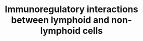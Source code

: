 ---
annotations:
- type: Pathway Ontology
  value: signaling pathway pertinent to immunity
authors:
- MaintBot
- MartijnVanIersel
- ReactomeTeam
- Anwesha
- Wpblocked
- AlexanderPico
- Eweitz
description: A number of receptors and cell adhesion molecules play a key role in
  modifying the response of cells of lymphoid origin (such as B-, T- and NK cells)
  to self and tumor antigens, as well as to pathogenic organisms.<p><p>Molecules such
  as KIRs and LILRs form part of a crucial surveillance system that looks out for
  any derangement, usually caused by cancer or viral infection, in MHC Class I presentation.
  Somatic cells are also able to report internal functional impairment by displaying
  surface stress markers such as MICA. The presence of these molecules on somatic
  cells is picked up by C-lectin NK immune receptors.<p><p>Lymphoid cells are able
  to regulate their location and movement in accordance to their state of activation,
  and home in on tissues expressing the appropriate complementary ligands. For example,
  lymphoid cells may fine tune the presence and concentration of adhesion molecules
  belonging to the IgSF, Selectin and Integrin class that interact with a number of
  vascular markers of inflammation.<p><p>Furthermore, there are a number of avenues
  through which lymphoid cells may interact with antigen. This may be presented directly
  to a specific T-cell receptor in the context of an MHC molecule. Antigen-antibody
  complexes may anchor to the cell via a small number of lymphoid-specific Fc receptors
  that may, in turn, influence cell function further. Activated complement factor
  C3d binds to both antigen and to cell surface receptor CD21. In such cases, the
  far-reaching influence of CD19 on B-lymphocyte function is tempered by its interaction
  with CD21.  View original pathway at [http://www.reactome.org/PathwayBrowser/#DIAGRAM=198933
  Reactome].
last-edited: 2021-05-22
organisms:
- Homo sapiens
redirect_from:
- /index.php/Pathway:WP1829
- /instance/WP1829
schema-jsonld:
- '@context': https://schema.org/
  '@id': https://wikipathways.github.io/pathways/WP1829.html
  '@type': Dataset
  creator:
    '@type': Organization
    name: WikiPathways
  description: A number of receptors and cell adhesion molecules play a key role in
    modifying the response of cells of lymphoid origin (such as B-, T- and NK cells)
    to self and tumor antigens, as well as to pathogenic organisms.<p><p>Molecules
    such as KIRs and LILRs form part of a crucial surveillance system that looks out
    for any derangement, usually caused by cancer or viral infection, in MHC Class
    I presentation. Somatic cells are also able to report internal functional impairment
    by displaying surface stress markers such as MICA. The presence of these molecules
    on somatic cells is picked up by C-lectin NK immune receptors.<p><p>Lymphoid cells
    are able to regulate their location and movement in accordance to their state
    of activation, and home in on tissues expressing the appropriate complementary
    ligands. For example, lymphoid cells may fine tune the presence and concentration
    of adhesion molecules belonging to the IgSF, Selectin and Integrin class that
    interact with a number of vascular markers of inflammation.<p><p>Furthermore,
    there are a number of avenues through which lymphoid cells may interact with antigen.
    This may be presented directly to a specific T-cell receptor in the context of
    an MHC molecule. Antigen-antibody complexes may anchor to the cell via a small
    number of lymphoid-specific Fc receptors that may, in turn, influence cell function
    further. Activated complement factor C3d binds to both antigen and to cell surface
    receptor CD21. In such cases, the far-reaching influence of CD19 on B-lymphocyte
    function is tempered by its interaction with CD21.  View original pathway at [http://www.reactome.org/PathwayBrowser/#DIAGRAM=198933
    Reactome].
  keywords:
  - DAP10
  - SLAMF6 dimer
  - 'CD226 '
  - 'KLRD1 '
  - 'CD81 '
  - 'TRAV19 '
  - SLAMF6:SLAMF6:SAP,EAT2
  - 'Ig heavy chain V-III region KOL '
  - 'GMM '
  - 'Ig kappa chain V-II region FR '
  - CD200 bound to
  - 'Antigen '
  - 'HLA class I histocompatibility antigen, Cw-16 alpha chain '
  - 'Ig kappa chain V-I region DEE '
  - 'ULBP1 '
  - 'Ig kappa chain V-I region Gal '
  - 'IGLV3-12(1-?) '
  - 'Sialic acid '
  - Antibody
  - 'SLAMF7 '
  - 'CD200 '
  - I,III
  - LILRs
  - HLA-C Cw4 (group 2)
  - 'KIR2DL2 '
  - Antigen peptide
  - 'IGLV4-69(1-?) '
  - 'PVRL2 '
  - 'IGLV2-33(1-?) '
  - LAIR1
  - ICAM 1-5
  - 'LILRB5 '
  - 'KLRB1 '
  - 'KIR2DL1 '
  - integrin
  - 'Ig kappa chain V-II region Cum '
  - dimer:Hemagglutinin
  - 'Ig heavy chain V-II region NEWM '
  - interacting with
  - 'KIR3DL2 '
  - CXADR bound to JAML
  - lipid:TCR
  - 'CD22 '
  - 'C16 sulfatide '
  - 'CLEC2B '
  - CD200
  - 'ITGA4 '
  - L-selectin
  - 'IGLV7-46(1-?) '
  - 'class I MHC B56 '
  - 'Ig kappa chain V-I region AU '
  - 'class I MHC B82 '
  - 'CERA '
  - PIANP,NPDC1,CLEC4G,COLEC12 trimer
  - 'class I MHC B54 '
  - 'Ig lambda chain V-II region MGC '
  - 'KIR3DL1 '
  - 'KIR2DS1 '
  - 'ICAM3 '
  - known ligands
  - 'HCST '
  - KLRF1 dimer
  - CXADR
  - KLRF1 dimer:CLEC2B
  - alpha4beta1:VCAM1
  - 'CD99 '
  - KIR2DS2 complexed
  - 'TRBC1 '
  - lipid
  - KLRB1 dimer
  - 'class I MHC B58 '
  - 'SIGLEC5 '
  - with KIR3DL2
  - PVRL2
  - 'Ig heavy chain V-II region ARH-77 '
  - 'CD8A '
  - CD40:CD40L trimer
  - 'HLA class I histocompatibility antigen, alpha chain G precursor '
  - 'LILRA6 '
  - 'Ig kappa chain V-I region Daudi '
  - 'IGLC6 '
  - 'SIGLEC10 '
  - 'NCR3 '
  - 'ITGB7 '
  - 'IGLV2-18(1-?) '
  - 'class I MHC B39 '
  - 'class I MHC B15 '
  - 'HLA class I histocompatibility antigen, A-34 alpha chain '
  - 'class I MHC B73 '
  - 'IGKVA18(21-?) '
  - 'NPDC1 '
  - OSCAR:Collagen
  - 'CD3D '
  - 'Ig heavy chain V-II region WAH '
  - 'class I MHC B40 '
  - CMVPP65
  - 'HLA class I histocompatibility antigen, A-25 alpha chain '
  - 'class I MHC B8 '
  - CMVPP65:NCR3:FCRG3A:CD3Z dimer
  - 'Ig lambda chain V-II region TOG '
  - 'GalA-GSL '
  - 'HLA-H '
  - 'PILRA '
  - KIR2DL4
  - 'KIR2DS2 '
  - 'T-cell receptor alpha chain V region PY14 precursor '
  - LFA-1:ICAM 1-5
  - 'HLA class I histocompatibility antigen, A-1 alpha chain precursor '
  - NCR3LG1:NCR3:FCRG3A:CD3Z dimer
  - LILR-interacting MHC
  - 'LILRA3 '
  - CD200R1
  - 'CD160 '
  - 'Ig heavy chain V-I region HG3 '
  - NCR1:FCRG1A:CD3Z
  - Collagen types I,III
  - 'class I MHC B55 '
  - PVR
  - 'IGKV2-28 '
  - 'Ig lambda chain V-II region NEI '
  - 'HLA class I histocompatibility antigen, A-2 alpha chain '
  - SLAMF7 dimer
  - Fc-gamma receptors
  - 'HLA class I histocompatibility antigen, A-68 alpha chain '
  - 'CD19 '
  - 'HLA class I histocompatibility antigen, Cw-6 alpha chain precursor '
  - Ligand interacting
  - 'KLRK1 '
  - 'CD96 '
  - L-selectin ligands
  - 'KLRG1 '
  - 'Collagen types I,II,III '
  - 'CD3G '
  - 'TRAC '
  - with KIR3DL1
  - 'Ig lambda chain V-III region LOI '
  - 'ICAM1 '
  - 'TCRB '
  - 'IGKV2D-30 '
  - 'Glc-DAG-s2 '
  - 'Ig kappa chain V-III region VG '
  - OSCAR
  - 'HLA class I histocompatibility antigen, Cw-2 alpha chain '
  - HLA-Bw4
  - 'TYROBP '
  - Class I
  - 'class I MHC B42 '
  - 'HLA class I histocompatibility antigen, Cw-14 alpha chain '
  - NKG2D ligand
  - antigen-bearing MHC
  - T-cell receptor
  - 'Ig kappa chain V-III region POM '
  - 'HLA class I histocompatibility antigen, A-29 alpha chain '
  - Integrin
  - 'IGLV3-27(1-?) '
  - 'IGLC7 '
  - 'IGLV4-60(1-?) '
  - 'CD33 '
  - 'PG '
  - 'GalNAc-GD1a '
  - 'IGLV5-45(1-?) '
  - 'Ig lambda chain V-IV region Kern '
  - 'PVR '
  - 'class I MHC B13 '
  - 'Ig lambda chain V-I region HA '
  - CD226 bound to
  - SAP,EAT2
  - 'HN '
  - 'Ig heavy chain V-I region EU '
  - 'HLA class I histocompatibility antigen, B-48 alpha chain '
  - KIR2DL2/3
  - SELL
  - 'class I MHC B67 '
  - 'IGLV3-25(1-?) '
  - 'HLA class I histocompatibility antigen, A-26 alpha chain '
  - 'class I MHC B47 '
  - 'class I MHC B35 '
  - 'SIGLEC1 '
  - bound class I MHC
  - KIR3DL1
  - with NKG2D
  - 'MHC Class I '
  - lymphoid Fc gamma
  - 'IGLV3-16(1-?) '
  - 'SIGLEC9 '
  - VCAM1
  - 'LILRA1 '
  - MADCAM1-1
  - 'HLA class I histocompatibility antigen, A-69 alpha chain '
  - 'HLA class I histocompatibility antigen, Cw-12 alpha chain '
  - CLEC2B dimer
  - 'LAIR2 '
  - CD226
  - HLA-C group 1
  - 'LILRA2 '
  - SLAMF7
  - HLA-C group 2
  - 'LILRB2 '
  - HLA-E
  - HLA-E interacting
  - PILRA,PILRB
  - CD99
  - 'class I MHC B7 '
  - 'CD300 '
  - 'HLA class I histocompatibility antigen, Cw-15 alpha chain '
  - 'Ig heavy chain V-III region TRO '
  - CD21
  - 'alpha-mycolic acid '
  - HLA-C Cw3 (group 1)
  - 'ITGB2 '
  - 'HLA class I histocompatibility antigen, A-31 alpha chain '
  - Collagen type XVII
  - 'IGLV10-54(1-?) '
  - CD96:PVR
  - HLA-G interacting
  - KIR2DS1
  - 'class I MHC B18 '
  - TREM, CD300
  - 'HLA class I histocompatibility antigen, A-66 alpha chain '
  - 'HLA class I histocompatibility antigen, A-36 alpha chain '
  - 'class I MHC B53 '
  - PILRA:PIANP,NPDC1,CLEC4G,COLEC12 trimer
  - 'LAM '
  - 'Ig lambda chain V-I region VOR '
  - CD1:B2M:self-lipid
  - 'SIGLEC8 '
  - 'LILRB4 '
  - 'CD34-1 '
  - CERA,PE,PS
  - 'IGLV11-55(1-?) '
  - 'IGLV1-36(1-?) '
  - HLA-A3
  - 'RAET1E '
  - 'Ig heavy chain V-III region JON '
  - Integrin alpha4beta7
  - molecules
  - 'CLEC4G '
  - 'CD1D '
  - 'ICAM4 '
  - KLRD1
  - 'class I MHC B50 '
  - 'IGHV(1-?) '
  - 'PILRB '
  - LAIR2
  - AMICA1
  - 'SLAMF6 '
  - 'Ig lambda chain V-III region SH '
  - 'KLRF1 '
  - 'HLA class I histocompatibility antigen, A-43 alpha chain '
  - 'CD247-1 '
  - 'cd21(1-?) '
  - 'Ig lambda chain V-I region NEWM '
  - LAIR1:Collagen type
  - HLA-G
  - 'CRTAM '
  - 'IGHV7-81(1-?) '
  - 'class I MHC B44 '
  - 'SFTPD oligomer '
  - CD96
  - antigen
  - Complex of CD19,
  - 'AMICA1 '
  - 'IGLC3 '
  - 'HLA class I histocompatibility antigen, A-32 alpha chain '
  - 'IGLV4-3(1-?) '
  - 'CD1A '
  - CDH1(155-882)
  - 'CDH1(155-882) '
  - KIR3DL2
  - 'class I MHC B37 '
  - 'Ig heavy chain V-III region DOB '
  - 'KIR2DL4 '
  - 'PE '
  - NCR3LG1
  - 'Ig kappa chain V-I region BAN '
  - 'HLA class I histocompatibility antigen, Cw-5 alpha chain precursor '
  - KIR2DS2
  - 'class I MHC B45 '
  - 'IGKV3D-20 '
  - 'ITGB1 '
  - 'GM1 '
  - 'SIGLEC6 '
  - 'LAIR1 '
  - XVII
  - CD21 with C3d-bound
  - 'CXADR '
  - 'SIGLEC12 '
  - 'class I MHC B81 '
  - 'Collagen type III fibril '
  - CD200R
  - 'ICAM5 '
  - 'class I MHC B41 '
  - 'class I MHC B49 '
  - 'IGLC2 '
  - 'IGLV1-40(1-?) '
  - 'CD3E '
  - 'class I MHC B59 '
  - 'PIANP '
  - 'HLA class I histocompatibility antigen, alpha chain F precursor '
  - 'KIR2DL3 '
  - 'LILRA4 '
  - 'Ig kappa chain V-I region HK101 '
  - 'HLA class I histocompatibility antigen, Cw-3 alpha chain precursor '
  - 'Ig lambda chain V-IV region Bau '
  - antibody bound to
  - 'Ig heavy chain V-III region BUT '
  - 'IGHV1-2 '
  - 'BbGL-2c '
  - PILRA
  - 'Ig heavy chain V-III region BRO '
  - 'Ig heavy chain V-II region OU '
  - 'HLA class I histocompatibility antigen, A-30 alpha chain '
  - E-cadherin bound to
  - 'SH2D1A '
  - 'NCR3LG1 '
  - KIR2DL1
  - with KIR2DL4
  - 'CD40-1 '
  - 'FCGR3A '
  - C3d complexed with
  - complex
  - 'C3d fragment '
  - 'Ig lambda chain V-IV region Hil '
  - 'HLA class I histocompatibility antigen, A-3 alpha chain precursor '
  - 'IGLV(23-?) '
  - 'C30 mannosyl MPM '
  - 'IGLV3-22(1-?) '
  - 'VCAM1 '
  - CRTAM
  - 'HLA class I histocompatibility antigen, A-33 alpha chain '
  - 'Ig lambda chain V region 4A '
  - dimer
  - fibril
  - alpha4beta7:MADCAM1
  - 'KLRC1 '
  - 'HLA class I histocompatibility antigen, A-74 alpha chain '
  - Antigen-bound
  - 'HLA-C '
  - SIGLEC:sialic acid
  - LAIR2:Collagen type
  - KIR2DS1 complexed
  - 'GLYCAM1 '
  - 'COLEC12 '
  - 'Ig lambda chain V-I region NEW '
  - 'IGLV5-37(1-?) '
  - 'CD200R1 '
  - 'CMVPP65 '
  - 'TRBV12-3 '
  - receptors
  - MHC Class I
  - 'IgH  heavy chain V-III region VH26 precursor '
  - CRTAM bound to NECL2
  - 'NCR1 '
  - 'IGLC1 '
  - 'HLA class I histocompatibility antigen, A-24 alpha chain '
  - Sialic acid
  - 'CD40LG(1-261) '
  - 'HLA class I histocompatibility antigen, Cw-8 alpha chain '
  - 'DDM-838 '
  - CD160
  - 'IGKV4-1(21-?) '
  - Antigen-bound Ig G
  - 'Collagen type I fibril '
  - 'HLA class I histocompatibility antigen, Cw-4 alpha chain precursor '
  - group-I-interacting
  - NCR3:FCRG1A:CD3Z
  - 'Ig kappa chain V-I region AG '
  - 'class I MHC B46 '
  - 'ITGAL '
  - 'LILRB3 '
  - 'ICAM2 '
  - 'SELL '
  - 'PS '
  - 'ULBP3 '
  - 'class I MHC B27 '
  - NKG2D complexed with
  - 'Ig kappa chain V-II region RPMI 6410 '
  - 'HLA class I histocompatibility antigen, Cw-17 alpha chain '
  - CLEC2D dimer
  - CLEC2D dimer:KLRB1
  - CD1:B2M:self-lipid:TCR
  - with DAP12
  - 'PI '
  - 'squalene '
  - PILRA,PILRB:CD99
  - ITGA4:ITGB1
  - Class I molecules
  - 'SH2D1B '
  - I,II,III/SP-D
  - 'HA '
  - 'IGKV1-5(23-?) '
  - 'IGLV7-43(1-?) '
  - 'SIGLEC11 '
  - 'B2M(21-119) '
  - 'HLA class I histocompatibility antigen, Cw-18 alpha chain '
  - 'FCGR1A '
  - Hemagglutinin
  - CD81, CD225 and
  - 'Ig kappa chain V-III region B6 '
  - SIGLEC
  - Integrin alphaLbeta2
  - 'Ig heavy chain V-III region WEA '
  - 'FCGR2B '
  - 'IFITM1 '
  - 'IGKC '
  - Antigen
  - with KLRC1:KLRD1
  - Collagen types
  - 'class I MHC B38 '
  - CD40LG trimer
  - Lymphoid-expressed
  - 'Ig kappa chain V region EV15 '
  - 'HLA class I histocompatibility antigen, A-11 alpha chain '
  - 'IGLV8-61(1-?) '
  - 'IGLV2-11(1-?) '
  - SLAMF6
  - 'MADCAM1-1 '
  - 'OSCAR '
  - 'MICB '
  - 'HLA class I histocompatibility antigen, Cw-1 alpha chain '
  - 'Ig kappa chain V-I region Wes '
  - 'CD1C '
  - 'LILRB1 '
  - 'class I MHC B52 '
  - 'IGLV2-23(1-?) '
  - 'CLEC2D '
  - 'SIGLEC7 '
  - 'Ac2SGL '
  - 'class I MHC B14 '
  - 'class I MHC B51 '
  - 'TCRA '
  - CD226:PVR
  - KIRs
  - 'Ig lambda chain V-II region BOH '
  - 'TREMs '
  - 'HLA class I histocompatibility antigen, A-80 alpha chain '
  - 'IGKV1-12 '
  - CD1:B2M:microbial
  - 'CD1B '
  - TCR interacting with
  - KLRC1
  - 'IGLV1-44(1-?) '
  - Nectin 2
  - 'class I MHC B78 '
  - 'HLA class I histocompatibility antigen, A-23 alpha chain '
  - 'MICA '
  - HLA-C
  - 'HLA class I histocompatibility antigen, E alpha chain precursor '
  - 'Ig heavy chain V-II region MCE '
  - complex with CD8
  - LILR set
  - 'Collagen type XVII fibril '
  - 'Ig heavy chain V-III region CAM '
  - KLRG1
  - 'CD8B '
  - 'Ig lambda chain V-VI region AR '
  - 'LILRA5 '
  - TRIM, CD300:lipids
  - 'class I MHC B57 '
  - CD40 trimer
  - HLA Bw4 interacting
  - HLA-A3 interacting
  license: CC0
  name: Immunoregulatory interactions between lymphoid and non-lymphoid cells
seo: CreativeWork
title: Immunoregulatory interactions between lymphoid and non-lymphoid cells
wpid: WP1829
---